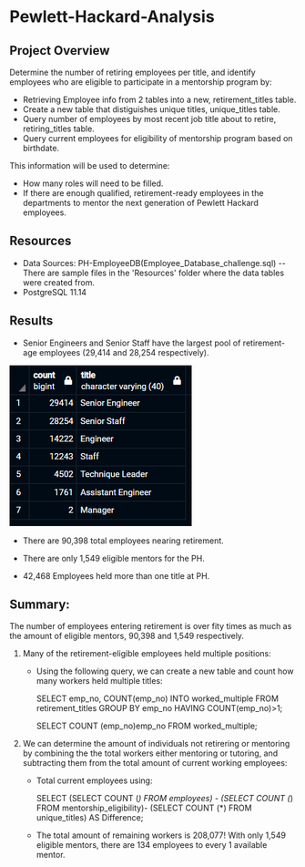 # Pewlett-Hackard-Analysis

## Project Overview
Determine the number of retiring employees per title, and identify employees who are eligible to participate in a mentorship program by:
- Retrieving Employee info from 2 tables into a new, retirement_titles table. 
- Create a new table that distiguishes unique titles, unique_titles table.
- Query number of employees by most recent job title about to retire, retiring_titles table.
- Query current employees for eligibility of mentorship program based on birthdate.

This information will be used to determine: 
- How many roles will need to be filled.
- If there are enough qualified, retirement-ready employees in the departments to mentor the next generation of Pewlett Hackard employees.

## Resources 
- Data Sources:  PH-EmployeeDB(Employee_Database_challenge.sql) -- There are sample files in the 'Resources' folder where the data tables were created from.
- PostgreSQL 11.14

## Results
- Senior Engineers and Senior Staff have the largest pool of retirement-age employees (29,414 and 28,254 respectively).

![Retiring Employees](Resources/Retiring_titles.png)

- There are 90,398 total employees nearing retirement.

- There are only 1,549 eligible mentors for the PH.

- 42,468 Employees held more than one title at PH.

## Summary:

The number of employees entering retirement is over fity times as much as the amount of eligible mentors, 90,398 and 1,549 respectively.
1. Many of the retirement-eligible employees held multiple positions:

	- Using the following query, we can create a new table and count how many workers held multiple titles:
		
		SELECT emp_no, COUNT(emp_no)
		INTO worked_multiple
		FROM retirement_titles
		GROUP BY emp_no
		HAVING COUNT(emp_no)>1;

		SELECT COUNT (emp_no)emp_no FROM worked_multiple;

2. We can determine the amount of individuals not retirering or mentoring by combining the the total workers either mentoring or tutoring, and subtracting them from the total amount of current working employees:

	- Total current employees using:
		
		SELECT 
		(SELECT COUNT (*) FROM employees) - 
		(SELECT COUNT (*) FROM mentorship_eligibility)-
		(SELECT COUNT (*) FROM unique_titles) AS Difference;
	
	- The total amount of remaining workers is 208,077! With only 1,549 eligible mentors, there are 134 employees to every 1 available mentor. 
